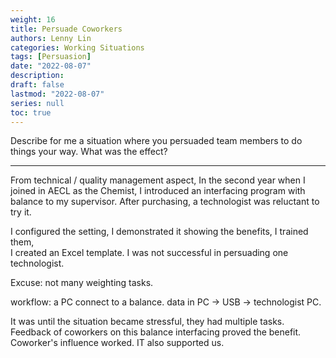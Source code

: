 ```yaml
---
weight: 16
title: Persuade Coworkers
authors: Lenny Lin
categories: Working Situations
tags: [Persuasion]
date: "2022-08-07"
description: 
draft: false
lastmod: "2022-08-07"
series: null
toc: true
---
```


Describe for me a situation where you persuaded team members to do things your way.  What was the effect?  
<!--more-->

---

From technical / quality management aspect,
In the second year when I joined in AECL as the Chemist, I introduced an interfacing program with balance to my supervisor.  After purchasing, a technologist was reluctant to try it.

I configured the setting, 
I demonstrated it showing the benefits,
I trained them,  
I created an Excel template.
I was not successful in persuading one technologist.

Excuse: not many weighting tasks.  

workflow: a PC connect to a balance. data in PC -> USB -> technologist PC. 


It was until the situation became stressful, they had multiple tasks.  Feedback of coworkers on this balance interfacing proved the benefit.  Coworker's influence worked.  IT also supported us.



